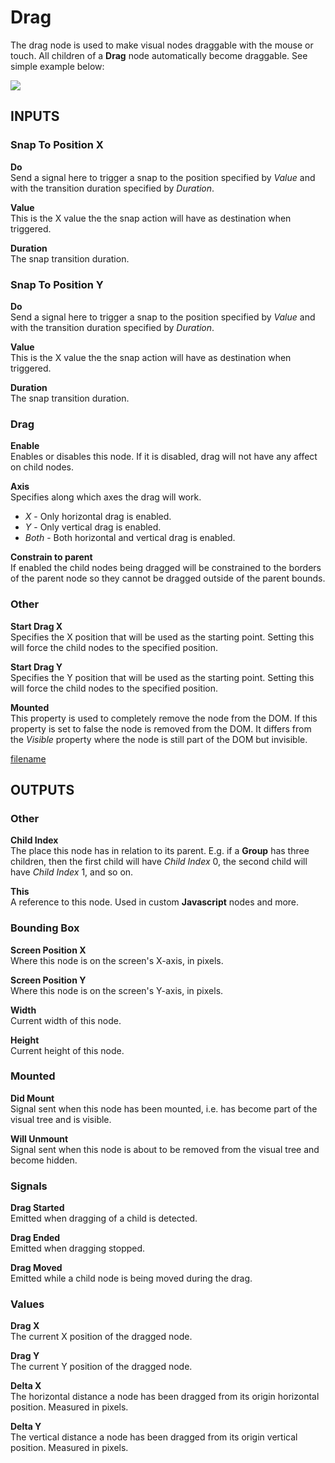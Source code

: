 # Drag

The drag node is used to make visual nodes draggable with the mouse or touch. All children of a **Drag** node automatically become draggable. See simple example below:

<div class="ndl-images">
    <img src="/nodes/visual/drag.png" class="ndl-image med"></img>  
</div>

<div class = "node-inputs">

## INPUTS

### Snap To Position X

**Do**  
Send a signal here to trigger a snap to the position specified by _Value_ and with the transition duration specified by _Duration_.

**Value**  
This is the X value the the snap action will have as destination when triggered.

**Duration**  
The snap transition duration.

### Snap To Position Y

**Do**  
Send a signal here to trigger a snap to the position specified by _Value_ and with the transition duration specified by _Duration_.

**Value**  
This is the X value the the snap action will have as destination when triggered.

**Duration**  
The snap transition duration.

### Drag

**Enable**  
Enables or disables this node. If it is disabled, drag will not have any affect on child nodes.

**Axis**  
Specifies along which axes the drag will work.

- _X_ - Only horizontal drag is enabled.
- _Y_ - Only vertical drag is enabled.
- _Both_ - Both horizontal and vertical drag is enabled.

**Constrain to parent**  
If enabled the child nodes being dragged will be constrained to the borders of the parent node so they cannot be dragged outside of the parent bounds.

### Other

**Start Drag X**  
Specifies the X position that will be used as the starting point. Setting this will force the child nodes to the specified position.

**Start Drag Y**  
Specifies the Y position that will be used as the starting point. Setting this will force the child nodes to the specified position.

**Mounted**  
This property is used to completely remove the node from the DOM. If this property is set to false the node is removed from the DOM. It differs from the _Visible_ property where the node is still part of the DOM but invisible.

[filename](../advanced-style.md ':include')

## OUTPUTS

### Other

**Child Index**  
The place this node has in relation to its parent. E.g. if a **Group** has three children, then the first child will have _Child Index_ 0, the second child will have _Child Index_ 1, and so on.

**This**  
A reference to this node. Used in custom **Javascript** nodes and more.

### Bounding Box

**Screen Position X**  
Where this node is on the screen's X-axis, in pixels.

**Screen Position Y**  
Where this node is on the screen's Y-axis, in pixels.

**Width**  
Current width of this node.

**Height**  
Current height of this node.

### Mounted

**Did Mount**  
Signal sent when this node has been mounted, i.e. has become part of the visual tree and is visible.

**Will Unmount**  
Signal sent when this node is about to be removed from the visual tree and become hidden.

### Signals

**Drag Started**  
Emitted when dragging of a child is detected.

**Drag Ended**  
Emitted when dragging stopped.

**Drag Moved**  
Emitted while a child node is being moved during the drag.

### Values

**Drag X**  
The current X position of the dragged node.

**Drag Y**  
The current Y position of the dragged node.

**Delta X**  
The horizontal distance a node has been dragged from its origin horizontal position. Measured in pixels.

**Delta Y**  
The vertical distance a node has been dragged from its origin vertical position. Measured in pixels.
